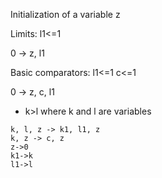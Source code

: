 
Initialization of a variable z

Limits:
l1<=1

0 -> z, l1

Basic comparators:
l1<=1
c<=1

0 -> z, c, l1
- k>l where k and l are variables
```
k, l, z -> k1, l1, z
k, z -> c, z 
z->0
k1->k
l1->l
```


